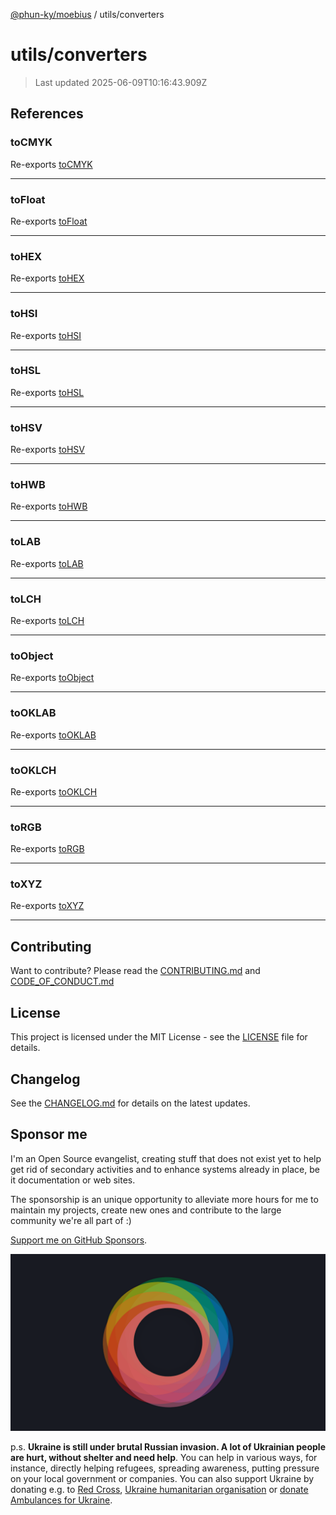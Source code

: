 [@phun-ky/moebius](../README.md) / utils/converters

# utils/converters

> Last updated 2025-06-09T10:16:43.909Z

##

## References

### toCMYK

Re-exports [toCMYK](converters/to-cmyk.md#tocmyk)

---

### toFloat

Re-exports [toFloat](converters/to-float.md#tofloat)

---

### toHEX

Re-exports [toHEX](converters/to-hex.md#tohex)

---

### toHSI

Re-exports [toHSI](converters/to-hsi.md#tohsi)

---

### toHSL

Re-exports [toHSL](converters/to-hsl.md#tohsl)

---

### toHSV

Re-exports [toHSV](converters/to-hsv.md#tohsv)

---

### toHWB

Re-exports [toHWB](converters/to-hwb.md#tohwb)

---

### toLAB

Re-exports [toLAB](converters/to-lab.md#tolab)

---

### toLCH

Re-exports [toLCH](converters/to-lch.md#tolch)

---

### toObject

Re-exports [toObject](converters/to-object.md#toobject)

---

### toOKLAB

Re-exports [toOKLAB](converters/to-oklab.md#tooklab)

---

### toOKLCH

Re-exports [toOKLCH](converters/to-oklch.md#tooklch)

---

### toRGB

Re-exports [toRGB](converters/to-rgb.md#torgb)

---

### toXYZ

Re-exports [toXYZ](converters/to-xyz.md#toxyz)

---

## Contributing

Want to contribute? Please read the [CONTRIBUTING.md](https://github.com/phun-ky/moebius/blob/main/CONTRIBUTING.md) and [CODE_OF_CONDUCT.md](https://github.com/phun-ky/moebius/blob/main/CODE_OF_CONDUCT.md)

## License

This project is licensed under the MIT License - see the [LICENSE](https://github.com/phun-ky/moebius/blob/main/LICENSE) file for details.

## Changelog

See the [CHANGELOG.md](https://github.com/phun-ky/moebius/blob/main/CHANGELOG.md) for details on the latest updates.

## Sponsor me

I'm an Open Source evangelist, creating stuff that does not exist yet to help get rid of secondary activities and to enhance systems already in place, be it documentation or web sites.

The sponsorship is an unique opportunity to alleviate more hours for me to maintain my projects, create new ones and contribute to the large community we're all part of :)

[Support me on GitHub Sponsors](https://github.com/sponsors/phun-ky).

![logo](https://github.com/phun-ky/moebius/blob/main/public/images/logo/logo-ring.png?raw=true)

p.s. **Ukraine is still under brutal Russian invasion. A lot of Ukrainian people are hurt, without shelter and need help**. You can help in various ways, for instance, directly helping refugees, spreading awareness, putting pressure on your local government or companies. You can also support Ukraine by donating e.g. to [Red Cross](https://www.icrc.org/en/donate/ukraine), [Ukraine humanitarian organisation](https://savelife.in.ua/en/donate-en/#donate-army-card-weekly) or [donate Ambulances for Ukraine](https://www.gofundme.com/f/help-to-save-the-lives-of-civilians-in-a-war-zone).
